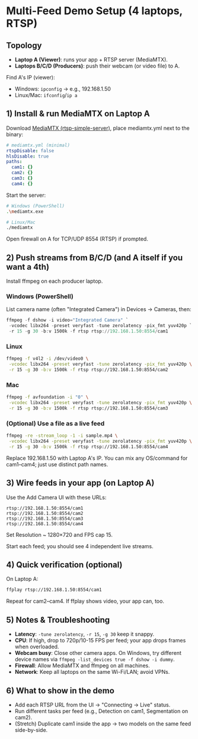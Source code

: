 # Multi-Feed Demo Setup (4 laptops, RTSP)

## Topology
- **Laptop A (Viewer)**: runs your app + RTSP server (MediaMTX).
- **Laptops B/C/D (Producers)**: push their webcam (or video file) to A.

Find A's IP (viewer):
- Windows: `ipconfig` → e.g., 192.168.1.50
- Linux/Mac: `ifconfig`/`ip a`

## 1) Install & run MediaMTX on Laptop A
Download [MediaMTX (rtsp-simple-server)](https://github.com/bluenviron/mediamtx/releases), place mediamtx.yml next to the binary:

```yaml
# mediamtx.yml (minimal)
rtspDisable: false
hlsDisable: true
paths:
  cam1: {}
  cam2: {}
  cam3: {}
  cam4: {}
```

Start the server:

```bash
# Windows (PowerShell)
.\mediamtx.exe

# Linux/Mac
./mediamtx
```

Open firewall on A for TCP/UDP 8554 (RTSP) if prompted.

## 2) Push streams from B/C/D (and A itself if you want a 4th)
Install ffmpeg on each producer laptop.

### Windows (PowerShell)
List camera name (often "Integrated Camera") in Devices → Cameras, then:

```powershell
ffmpeg -f dshow -i video="Integrated Camera" `
 -vcodec libx264 -preset veryfast -tune zerolatency -pix_fmt yuv420p `
 -r 15 -g 30 -b:v 1500k -f rtsp rtsp://192.168.1.50:8554/cam1
```

### Linux
```bash
ffmpeg -f v4l2 -i /dev/video0 \
 -vcodec libx264 -preset veryfast -tune zerolatency -pix_fmt yuv420p \
 -r 15 -g 30 -b:v 1500k -f rtsp rtsp://192.168.1.50:8554/cam2
```

### Mac
```bash
ffmpeg -f avfoundation -i "0" \
 -vcodec libx264 -preset veryfast -tune zerolatency -pix_fmt yuv420p \
 -r 15 -g 30 -b:v 1500k -f rtsp rtsp://192.168.1.50:8554/cam3
```

### (Optional) Use a file as a live feed
```bash
ffmpeg -re -stream_loop -1 -i sample.mp4 \
 -vcodec libx264 -preset veryfast -tune zerolatency -pix_fmt yuv420p \
 -r 15 -g 30 -b:v 1500k -f rtsp rtsp://192.168.1.50:8554/cam4
```

Replace 192.168.1.50 with Laptop A's IP.
You can mix any OS/command for cam1–cam4; just use distinct path names.

## 3) Wire feeds in your app (on Laptop A)
Use the Add Camera UI with these URLs:

```
rtsp://192.168.1.50:8554/cam1
rtsp://192.168.1.50:8554/cam2
rtsp://192.168.1.50:8554/cam3
rtsp://192.168.1.50:8554/cam4
```

Set Resolution ~ 1280×720 and FPS cap 15.

Start each feed; you should see 4 independent live streams.

## 4) Quick verification (optional)
On Laptop A:

```bash
ffplay rtsp://192.168.1.50:8554/cam1
```

Repeat for cam2–cam4. If ffplay shows video, your app can, too.

## 5) Notes & Troubleshooting
- **Latency**: `-tune zerolatency`, `-r 15`, `-g 30` keep it snappy.
- **CPU**: If high, drop to 720p/10-15 FPS per feed; your app drops frames when overloaded.
- **Webcam busy**: Close other camera apps. On Windows, try different device names via `ffmpeg -list_devices true -f dshow -i dummy`.
- **Firewall**: Allow MediaMTX and ffmpeg on all machines.
- **Network**: Keep all laptops on the same Wi-Fi/LAN; avoid VPNs.

## 6) What to show in the demo
- Add each RTSP URL from the UI → "Connecting → Live" status.
- Run different tasks per feed (e.g., Detection on cam1, Segmentation on cam2).
- (Stretch) Duplicate cam1 inside the app → two models on the same feed side-by-side.
